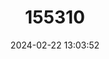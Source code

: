 ---
title: "155310"
category: "Atherinomorus stipes"
draft: false
date: 2024-02-22 13:03:52
languages:
  English: ["Bristle Herring", "Broadheaded Silverside", "Hardhead Silverside"]
  French: ["Athérine Tête-dure"]
  Danish: ["Bredhovedet stribefisk"]
  Spanish; Castilian: ["Cabezote", "Catacuche", "Tinicalo", "Tinícalo Cabezón", "Tinico", "Tinico Cabezón"]
  Undetermined: ["Cabishot", "Gono"]
  Portuguese: ["Mamarreis"]
---